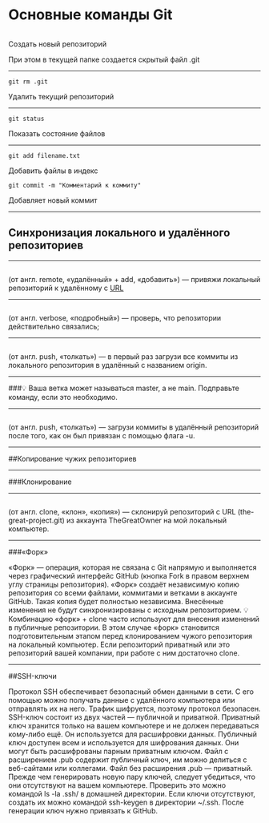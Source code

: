 # Основные команды Git
 

```git init
```

Создать новый репозиторий

При этом в текущей папке создается скрытый файл .git

----

```
git rm .git
```

Удалить текущий репозиторий

----

```
git status
```

Показать состояние файлов

----

```
git add filename.txt
```

Добавить файлы в индекс

```
git commit -m "Комментарий к коммиту"
```

Добавляет новый коммит

----

## Синхронизация локального и удалённого репозиториев

----

```git remote add origin https://github.com/YandexPracticum/first-project.git
```

(от англ. remote, «удалённый» + add, «добавить») — привяжи локальный репозиторий к удалённому с [URL](https://github.com/YandexPracticum/first-project.git)

----

```git remote -v
```

 (от англ. verbose, «подробный») — проверь, что репозитории действительно связались;

----

```git push -u origin main
```

 (от англ. push, «толкать») — в первый раз загрузи все коммиты из локального репозитория в удалённый с названием origin.

----


###💡 Ваша ветка может называться master, а не main. Подправьте команду, если это необходимо.

----

```git push
```

 (от англ. push, «толкать») — загрузи коммиты в удалённый репозиторий после того, как он был привязан с помощью флага -u.

----

##Копирование чужих репозиториев

----

###Клонирование

----
```git clone git@github.com:TheGreatOwner/the-great-project.git
```
(от англ. clone, «клон», «копия») — склонируй репозиторий с URL (the-great-project.git) из аккаунта TheGreatOwner на мой локальный компьютер.

___


###«Форк»


«Форк» — операция, которая не связана с Git напрямую и выполняется через графический интерфейс GitHub (кнопка Fork в правом верхнем углу страницы репозитория). «Форк» создаёт независимую копию репозитория со всеми файлами, коммитами и ветками в аккаунте GitHub. Такая копия будет полностью независима. Внесённые изменения не будут синхронизированы с исходным репозиторием.
💡 Комбинацию «форк» + clone часто используют для внесения изменений в публичные репозитории. В этом случае «форк» становится подготовительным этапом перед клонированием чужого репозитория на локальный компьютер.
Если репозиторий приватный или это репозиторий вашей компании, при работе с ним достаточно clone.

----

##SSH-ключи

Протокол SSH обеспечивает безопасный обмен данными в сети. С его помощью можно получать данные с удалённого компьютера или отправлять их на него. Трафик шифруется, поэтому протокол безопасен.
SSH-ключ состоит из двух частей — публичной и приватной. Приватный ключ хранится только на вашем компьютере и не должен передаваться кому-либо ещё. Он используется для расшифровки данных. Публичный ключ доступен всем и используется для шифрования данных. Они могут быть расшифрованы парным приватным ключом.
Файл с расширением .pub содержит публичный ключ, им можно делиться с веб-сайтами или коллегами. Файл без расширения .pub — приватный.
Прежде чем генерировать новую пару ключей, следует убедиться, что они отсутствуют на вашем компьютере. Проверить это можно командой ls -la .ssh/ в домашней директории. Если ключи отсутствуют, создать их можно командой ssh-keygen в директории ~/.ssh. После генерации ключ нужно привязать к GitHub.

